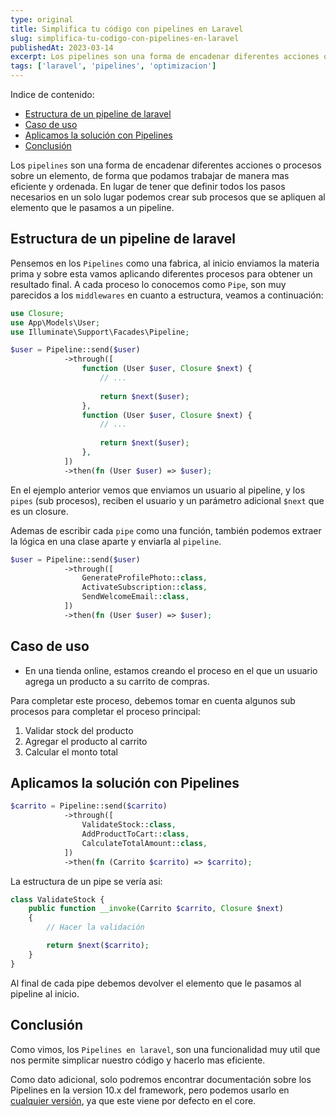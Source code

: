 ```yaml
---
type: original
title: Simplifica tu código con pipelines en Laravel
slug: simplifica-tu-codigo-con-pipelines-en-laravel
publishedAt: 2023-03-14
excerpt: Los pipelines son una forma de encadenar diferentes acciones o procesos sobre un elemento, de forma que podamos trabajar de manera mas eficiente y ordenada
tags: ['laravel', 'pipelines', 'optimizacion']
---
```

<div class="indice">
Indice de contenido:

- [Estructura de un pipeline de laravel](#estructura-de-un-pipeline-de-laravel "Estructura de un pipeline de laravel")
- [Caso de uso](#caso-de-uso "Caso de uso")
- [Aplicamos la solución con Pipelines](#aplicamos-la-solución-con-pipelines "Aplicamos la solución con Pipelines")
- [Conclusión](#conclusión "Conclusión")
</div>

Los `pipelines` son una forma de encadenar diferentes acciones o procesos sobre un elemento, de forma que podamos trabajar de manera mas eficiente y ordenada. En lugar de tener que definir todos los pasos necesarios en un solo lugar podemos crear sub procesos que se apliquen al elemento que le pasamos a un pipeline.

## Estructura de un pipeline de laravel
Pensemos en los `Pipelines` como una fabrica, al inicio enviamos la materia prima y sobre esta vamos aplicando diferentes procesos para obtener un resultado final. A cada proceso lo conocemos como `Pipe`, son muy parecidos a los `middlewares` en cuanto a estructura, veamos a continuación:

```php
use Closure;
use App\Models\User;
use Illuminate\Support\Facades\Pipeline;

$user = Pipeline::send($user)
            ->through([
                function (User $user, Closure $next) {
                    // ...
 
                    return $next($user);
                },
                function (User $user, Closure $next) {
                    // ...
 
                    return $next($user);
                },
            ])
            ->then(fn (User $user) => $user);
```

En el ejemplo anterior vemos que enviamos un usuario al pipeline, y los `pipes` (sub procesos), reciben el usuario y un parámetro adicional `$next` que es un closure.

Ademas de escribir cada `pipe` como una función, también podemos extraer la lógica en una clase aparte y enviarla al `pipeline`.

```php
$user = Pipeline::send($user)
            ->through([
                GenerateProfilePhoto::class,
                ActivateSubscription::class,
                SendWelcomeEmail::class,
            ])
            ->then(fn (User $user) => $user);
```

## Caso de uso

- En una tienda online, estamos creando el proceso en el que un usuario agrega un producto a su carrito de compras.

Para completar este proceso, debemos tomar en cuenta algunos sub procesos para completar el proceso principal:

1. Validar stock del producto
2. Agregar el producto al carrito
3. Calcular el monto total

## Aplicamos la solución con Pipelines

```php
$carrito = Pipeline::send($carrito)
            ->through([
                ValidateStock::class,
                AddProductToCart::class,
                CalculateTotalAmount::class,
            ])
            ->then(fn (Carrito $carrito) => $carrito);
```

La estructura de un pipe se vería asi:

```php
class ValidateStock {
    public function __invoke(Carrito $carrito, Closure $next)
    {
        // Hacer la validación

        return $next($carrito);
    }
}
```

Al final de cada pipe debemos devolver el elemento que le pasamos al pipeline al inicio.

## Conclusión

Como vimos, los `Pipelines en laravel`, son una funcionalidad muy util que nos permite simplicar nuestro código y hacerlo mas eficiente.

Como dato adicional, solo podremos encontrar documentación sobre los Pipelines en la version 10.x del framework, pero podemos usarlo en <a href="https://packagist.org/packages/illuminate/pipeline" target="_blank" title="Paquete pipeline" rel="nofollow">cualquier versión</a>, ya que este viene por defecto en el core.